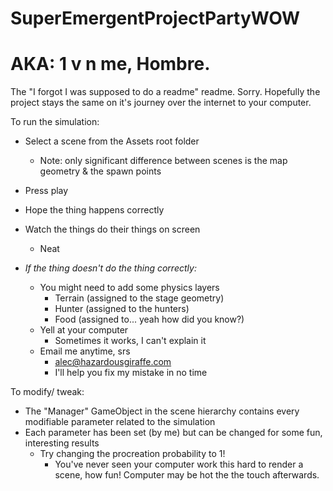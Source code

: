 # SuperEmergentProjectPartyWOW
# AKA: 1 v n me, Hombre.
The "I forgot I was supposed to do a readme" readme.
Sorry.
Hopefully the project stays the same on it's journey over the internet to your computer.

To run the simulation:
- Select a scene from the Assets root folder
	- Note: only significant difference between scenes is the map geometry & the spawn points

- Press play
- Hope the thing happens correctly
- Watch the things do their things on screen
	- Neat


- *If the thing doesn't do the thing correctly:*
	- You might need to add some physics layers
		- Terrain (assigned to the stage geometry)
		- Hunter (assigned to the hunters)
		- Food (assigned to... yeah how did you know?)
	- Yell at your computer
		- Sometimes it works, I can't explain it
	- Email me anytime, srs
		- alec@hazardousgiraffe.com
		- I'll help you fix my mistake in no time


To modify/ tweak:
- The "Manager" GameObject in the scene hierarchy contains every modifiable parameter related to the simulation
- Each parameter has been set (by me) but can be changed for some fun, interesting results
	- Try changing the procreation probability to 1!
		- You've never seen your computer work this hard to render a scene, how fun! Computer may be hot the the touch afterwards.
